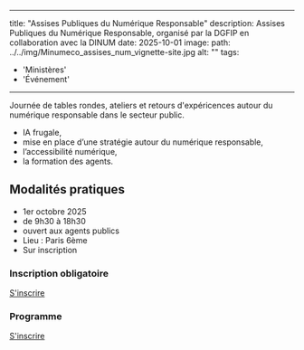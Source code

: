 
---
title: "Assises Publiques du Numérique Responsable"
description: Assises Publiques du Numérique Responsable, organisé par la DGFIP en collaboration avec la DINUM
date: 2025-10-01
image:
    path: ../../img/Minumeco_assises_num_vignette-site.jpg
    alt: ""
tags:
  - 'Ministères'
  - 'Événement'
---

<!-- chapô-->
 
<!-- texte-->
Journée de tables rondes, ateliers et retours d'expéricences autour du numérique responsable dans le secteur public.
* IA frugale,
* mise en place d’une stratégie autour du numérique responsable,
* l’accessibilité numérique,
* la formation des agents.

## Modalités pratiques

* 1er octobre 2025
* de 9h30 à 18h30
* ouvert aux agents publics
* Lieu : Paris 6ème
* Sur inscription

<div class="fr-callout">
    <h3 class="fr-callout__title">Inscription obligatoire</h3>
    <a class="fr-btn" href="https://grist.numerique.gouv.fr/o/dgfip-dtnum-mission-green-it/forms/2Ku8bZ6pwmfCir42Kwz6Vu/55" target="_blank">
    S'inscrire
    </a>
    <h3 class="fr-callout__title">Programme</h3>
    <a class="fr-btn" href="https://assises-numeriques.sites.beta.gouv.fr/programme-de-la-journ%C3%A9e/" target="_blank">
    S'inscrire
    </a>
</div>
